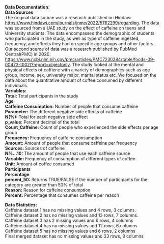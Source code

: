 **Data Documentation:**
<br>
**Data Sources**
<br>
The original data source was a research published on Hindawi: https://www.hindawi.com/journals/jnme/2022/5762299/regarding. 
The data was sourced from a UAE study on the effect of caffeine on teens and University students. The data encompassed the demographic of students who participated in the study, as well as type of caffeine ingested, frequency, and effects they had on specific age groups and other factors.
<br>
Our second source of data was a research published by PubMed Central(PMC) in 2020: https://www.ncbi.nlm.nih.gov/pmc/articles/PMC7230284/table/foods-09-00473-t002/?report=objectonly.
The study looked at the mental and physical effects of caffiene with a variety of demographics such as age group, income, sex, university major, marital status etc. We focused on the data about the quantitative amount of coffee consumed by different individuals.
<br>
**Variables:**
<br>
**Total:** Total participants in the study
<br>
**Age**
<br>
**Caffeine Consumption:** Number of people that consume caffeine
<br>
**Parameter:** The different negative side effects of caffeine
<br>
**N(%):** Total for each negative side effect
<br>
**p_value:** Percent decimal of the total
<br>
**Count_Caffeine:** Count of people who experienced the side effects per age group
<br>
**Frequency:** Frequency of caffeine consumption
<br>
**Amount:** Amount of people that consume caffeine per frequency
<br>
**Sources:** Sources of caffeine
<br>
**N%...10:** The amount of people that use each caffeine source
<br>
**Variable:** Frequency of consumption of different types of coffee
<br>
**Unit:** Amount of coffee consumed
<br>
**Participants**
<br>
**Percentage**
<br>
**percent_50:** Returns TRUE/FALSE if the number of participants for the category are greater than 50% of total 
<br>
**Reason:** Reason for caffeine consumption
<br>
**Percent:** Percentage that consumes caffeine per reason

**Data Statistics:**
<br>
Caffeine dataset 1 has no missing values and 4 rows, 3 columns.
<br>
Caffeine dataset 2 has no missing values and 13 rows, 7 columns.
<br>
Caffeine dataset 3 has 2 missing values and 6 rows, 4 columns
<br>
Caffeine dataset 4 has no missing values and 12 rows, 6 columns
<br>
Caffeine dataset 5 has no missing values and 6 rows, 2 columns 
<br>
Final merged dataset has no missing values and 33 rows, 8 columns